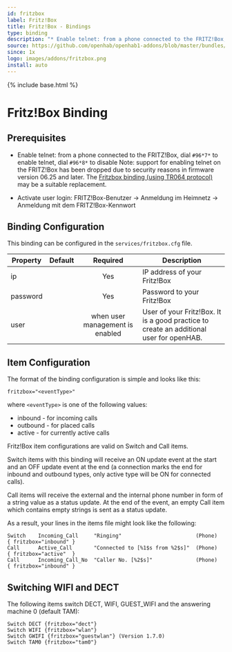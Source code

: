 ```yaml
---
id: fritzbox
label: Fritz!Box
title: Fritz!Box - Bindings
type: binding
description: "* Enable telnet: from a phone connected to the FRITZ!Box, dial `#96*7*` to enable telnet, dial `#96*8*` to disable"
source: https://github.com/openhab/openhab1-addons/blob/master/bundles/binding/org.openhab.binding.fritzbox/README.md
since: 1x
logo: images/addons/fritzbox.png
install: auto
---
```


<!-- Attention authors: Do not edit directly. Please add your changes to the appropriate source repository -->

{% include base.html %}

# Fritz!Box Binding

## Prerequisites

* Enable telnet: from a phone connected to the FRITZ!Box, dial `#96*7*` to enable telnet, dial `#96*8*` to disable
    Note: support for enabling telnet on the FRITZ!Box has been dropped due to security reasons in firmware version 06.25 and later.
The [Fritzbox binding (using TR064 protocol)](https://www.openhab.org/addons/bindings/fritzboxtr0641/) may be a suitable replacement.

* Activate user login: FRITZ!Box-Benutzer -> Anmeldung im Heimnetz -> Anmeldung mit dem FRITZ!Box-Kennwort


## Binding Configuration

This binding can be configured in the `services/fritzbox.cfg` file.

| Property | Default | Required | Description |
|----------|---------|:--------:|-------------|
| ip       |         |   Yes    | IP address of your Fritz!Box |
| password |         |   Yes    | Password to your Fritz!Box |
| user     |         | when user management is enabled | User of your Fritz!Box. It is a good practice to create an additional user for openHAB. |


## Item Configuration

The format of the binding configuration is simple and looks like this:

```
fritzbox="<eventType>"
```

where `<eventType>` is one of the following values:

- inbound - for incoming calls
- outbound - for placed calls
- active - for currently active calls

Fritz!Box item configurations are valid on Switch and Call items.

Switch items with this binding will receive an ON update event at the start and an OFF update event at the end (a connection marks the end for inbound and outbound types, only active type will be ON for connected calls).

Call items will receive the external and the internal phone number in form of a string value as a status update. At the end of the event, an empty Call item which contains empty strings is sent as a status update.

As a result, your lines in the items file might look like the following:

```
Switch    Incoming_Call     "Ringing"                        (Phone)    { fritzbox="inbound" }
Call      Active_Call       "Connected to [%1$s from %2$s]"  (Phone)    { fritzbox="active"  }
Call      Incoming_Call_No  "Caller No. [%2$s]"              (Phone)    { fritzbox="inbound" } 
```

## Switching WIFI and DECT

The following items switch DECT, WIFI, GUEST_WIFI and the answering machine 0 (default TAM):

```
Switch DECT {fritzbox="dect"}
Switch WIFI {fritzbox="wlan"}
Switch GWIFI {fritzbox="guestwlan"} (Version 1.7.0)
Switch TAM0 {fritzbox="tam0"}
```

